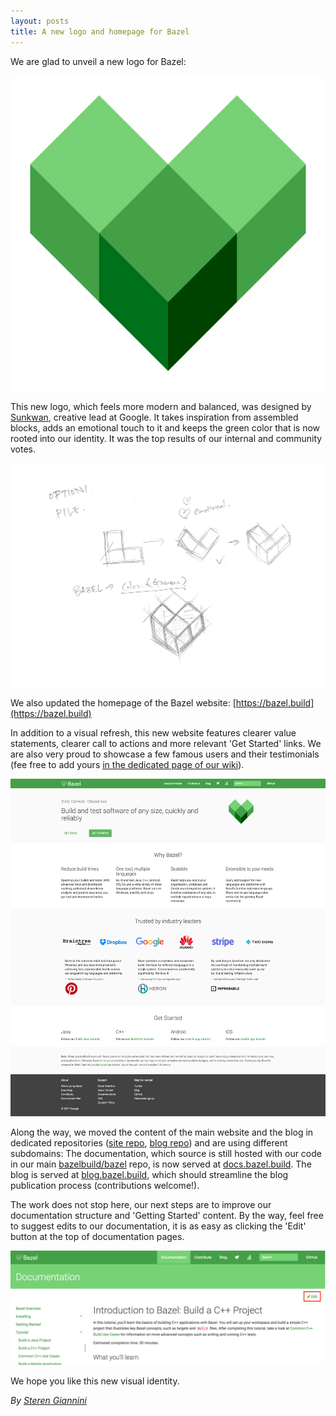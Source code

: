 ```yaml
---
layout: posts
title: A new logo and homepage for Bazel
---
```


We are glad to unveil a new logo for Bazel:

![Bazel logo](/images/bazel-icon.svg)

This new logo, which feels more modern and balanced, was designed by [Sunkwan](https://www.linkedin.com/in/sunkwan), creative lead at Google.
It takes inspiration from assembled blocks, adds an emotional touch to it and keeps the green color that is now rooted into our identity.
It was the top results of our internal and community votes.

![Iteration on the Bazel logo](/assets/logo-draft.png)

We also updated the homepage of the Bazel website: [https://bazel.build](https://bazel.build)

In addition to a visual refresh, this new website features clearer value statements, clearer call to actions and more relevant 'Get Started' links.
We are also very proud to showcase a few famous users and their testimonials (fee free to add yours [in the dedicated page of our wiki](https://github.com/bazelbuild/bazel/wiki/Bazel-Users)).

![Screenshot of the Bazel homepage](/assets/home-screenshot.png)

Along the way, we moved the content of the main website and the blog in dedicated repositories ([site repo](https://github.com/bazelbuild/bazel-website), [blog repo](https://github.com/bazelbuild/bazel-blog)) and are using different subdomains: The documentation, which source is still hosted with our code in our main [bazelbuild/bazel](github.com/bazelbuild/bazel) repo, is now served at [docs.bazel.build](https://docs.bazel.build). The blog is served at [blog.bazel.build](http://blog.bazel.build/), which should streamline the blog publication process (contributions welcome!).

The work does not stop here, our next steps are to improve our documentation structure and 'Getting Started' content.
By the way, feel free to suggest edits to our documentation, it is as easy as clicking the 'Edit' button at the top of documentation pages.

![Edit button on Bazel docs](/assets/edit-button.png)

We hope you like this new visual identity.

*By [Steren Giannini](https://github.com/steren)*
